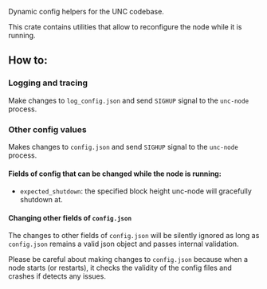 Dynamic config helpers for the UNC codebase.

This crate contains utilities that allow to reconfigure the node while it is running.

## How to:

### Logging and tracing

Make changes to `log_config.json` and send `SIGHUP` signal to the `unc-node` process.

### Other config values

Makes changes to `config.json` and send `SIGHUP` signal to the `unc-node` process.

#### Fields of config that can be changed while the node is running:

- `expected_shutdown`: the specified block height unc-node will gracefully shutdown at.

#### Changing other fields of `config.json`

The changes to other fields of `config.json` will be silently ignored as long as
`config.json` remains a valid json object and passes internal validation.

Please be careful about making changes to `config.json` because when a node
starts (or restarts), it checks the validity of the config files and crashes if
detects any issues.
